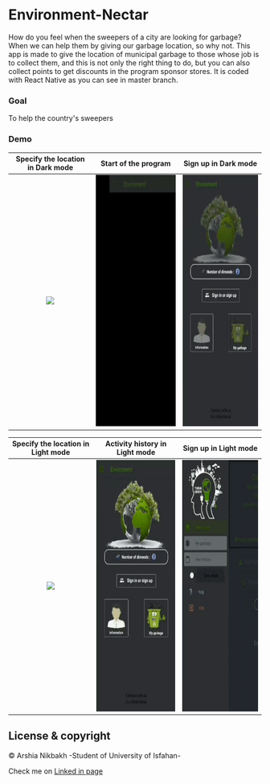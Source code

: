 # Environment-Nectar
How do you feel when the sweepers of a city are looking for garbage? When we can help them by giving our garbage location, so why not. This app is made to give the location of municipal garbage to those whose job is to collect them, and this is not only the right thing to do, but you can also collect points to get discounts in the program sponsor stores. It is coded with React Native as you can see in master branch.

### Goal
To help the country's sweepers

### Demo
|Specify the location in Dark mode|Start of the program|Sign up in Dark mode|
|:-----------:|:-----:|:---------:|
|<img src="garbage%20prioject%20gifs/SelectGarbageDark.gif" height="500">|<img src="garbage%20prioject%20gifs/StartAppDark.gif" height="500">|<img src="garbage%20prioject%20gifs/SignInOrSighnUpDark.gif" height="500">|

|Specify the location in Light mode|Activity history in Light mode|Sign up in Light mode|
|:-----------:|:-----:|:---------:|
|<img src="garbage%20prioject%20gifs/SelectGarbageKight.gif" height="500">|<img src="garbage%20prioject%20gifs/StartAppAndHistoryLight.gif" height="500">|<img src="garbage%20prioject%20gifs/SignInOrSighnUpLight.gif" height="500">|


## License & copyright

© Arshia Nikbakh -Student of University of Isfahan-

Check me on [Linked in page](https://www.linkedin.com/in/arshia-nikbakht)
